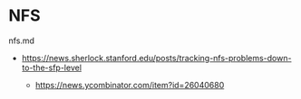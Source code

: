 # NFS

nfs.md

*   https://news.sherlock.stanford.edu/posts/tracking-nfs-problems-down-to-the-sfp-level

    *   https://news.ycombinator.com/item?id=26040680